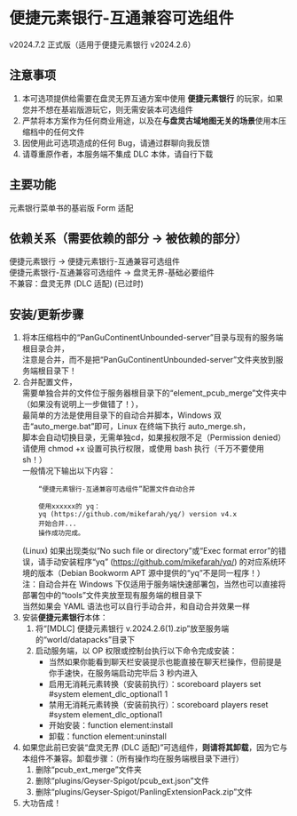 # 便捷元素银行-互通兼容可选组件
v2024.7.2 正式版（适用于便捷元素银行 v2024.2.6）

## 注意事项

1. 本可选项提供给需要在盘灵无界互通方案中使用 **便捷元素银行** 的玩家，如果您并不想在基岩版游玩它，则无需安装本可选组件
2. 严禁将本方案作为任何商业用途，以及在**与盘灵古域地图无关的场景**使用本压缩档中的任何文件
3. 因使用此可选项造成的任何 Bug，请通过群聊向我反馈
4. 请尊重原作者，本服务端不集成 DLC 本体，请自行下载

## 主要功能

元素银行菜单书的基岩版 Form 适配

## 依赖关系（需要依赖的部分 -> 被依赖的部分）

便捷元素银行 -> 便捷元素银行-互通兼容可选组件  
便捷元素银行-互通兼容可选组件 -> 盘灵无界-基础必要组件  
不兼容：盘灵无界 (DLC 适配) (已过时)  

## 安装/更新步骤

1. 将本压缩档中的“PanGuContinentUnbounded-server”目录与现有的服务端根目录合并，  
	注意是合并，而不是把“PanGuContinentUnbounded-server”文件夹放到服务端根目录下！
2. 合并配置文件，  
	需要单独合并的文件位于服务器根目录下的“element_pcub_merge”文件夹中（如果没有说明上一步做错了！），  
	最简单的方法是使用目录下的自动合并脚本，Windows 双击“auto_merge.bat”即可，Linux 在终端下执行 auto_merge.sh，  
	脚本会自动切换目录，无需单独cd，如果报权限不足（Permission denied）请使用 chmod +x 设置可执行权限，或使用 bash 执行（千万不要使用 sh！）  
	一般情况下输出以下内容：  
	```
		“便捷元素银行-互通兼容可选组件”配置文件自动合并

		使用xxxxxx的 yq：
		yq (https://github.com/mikefarah/yq/) version v4.x
		开始合并...
		操作成功完成。
	```
	(Linux) 如果出现类似“No such file or directory”或“Exec format error”的错误，请手动安装程序“yq” (https://github.com/mikefarah/yq/) 的对应系统环境的版本（Debian Bookworm APT 源中提供的“yq”不是同一程序！）  
	注：自动合并在 Windows 下仅适用于服务端快速部署包，当然也可以直接将部署包中的“tools”文件夹放至现有服务端的根目录下  
	当然如果会 YAML 语法也可以自行手动合并，和自动合并效果一样
3. 安装**便捷元素银行**本体：
   1. 将“[MDLC] 便捷元素银行 v.2024.2.6(1).zip”放至服务端的“world/datapacks”目录下
   2. 启动服务端，以 OP 权限或控制台执行以下命令完成安装：
      - 当然如果你能看到聊天栏安装提示也能直接在聊天栏操作，但前提是你手速快，在服务端启动完毕后 3 秒内进入
      - 启用无消耗元素转换（安装前执行）：scoreboard players set #system element_dlc_optional1 1
      - 禁用无消耗元素转换（安装前执行）：scoreboard players reset #system element_dlc_optional1
      - 开始安装：function element:install
      - 卸载：function element:uninstall
4. 如果您此前已安装“盘灵无界 (DLC 适配)”可选组件，**则请将其卸载**，因为它与本组件不兼容。卸载步骤：（所有操作均在服务端根目录下进行）
   1. 删除“pcub_ext_merge”文件夹
   2. 删除“plugins/Geyser-Spigot/pcub_ext.json”文件
   3. 删除“plugins/Geyser-Spigot/PanlingExtensionPack.zip”文件
5. 大功告成！
